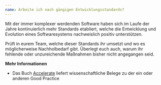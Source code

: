 ```yaml
---
name: Arbeite ich nach gängigen Entwicklungsstandards?
---
```

Mit der immer komplexer werdenden Software haben sich im Laufe
der Jahre kontinuierlich mehr Standards etabliert, welche die Entwicklung und Evolution eines Softwaresystems nachweislich positiv unterstützen. 

Prüft in eurem Team, welche dieser Standards ihr umsetzt und wo es möglicherweise Nachholbedarf gibt. Überlegt euch auch, warum ihr fehlende oder unzureichende Maßnahmen bisher nicht angegangen seid.

**Mehr Informationen**
* Das Buch [Accelerate](https://itrevolution.com/book/accelerate/) liefert wissenschaftliche Belege zu der ein oder anderen Good Practice